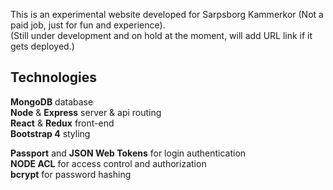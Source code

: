 This is an experimental website developed for Sarpsborg Kammerkor (Not a paid job, just for fun and experience).  
(Still under development and on hold at the moment, will add URL link if it gets deployed.)

## Technologies

**MongoDB** database  
**Node** & **Express** server & api routing  
**React** & **Redux** front-end  
**Bootstrap 4** styling

**Passport** and **JSON Web Tokens** for login authentication  
**NODE ACL** for access control and authorization  
**bcrypt** for password hashing
